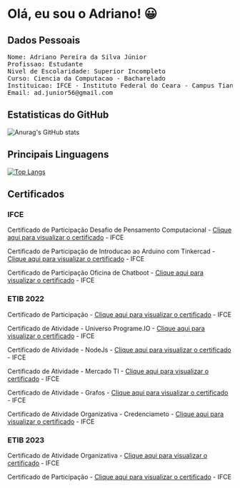 # Olá, eu sou o Adriano! 😀

## Dados Pessoais
<pre>
Nome: Adriano Pereira da Silva Júnior
Profissao: Estudante
Nivel de Escolaridade: Superior Incompleto
Curso: Ciencia da Computacao - Bacharelado
Instituicao: IFCE - Instituto Federal do Ceara - Campus Tiangua
Email: ad.junior56@gmail.com
</pre>

## Estatisticas do GitHub

![Anurag's GitHub stats](https://github-readme-stats.vercel.app/api?username=Adriano-Jr-IFCE&show_icons=true&theme=dark)

## Principais Linguagens

[![Top Langs](https://github-readme-stats.vercel.app/api/top-langs/?username=Adriano-Jr-IFCE&layout=compact&theme=dark)](https://github.com/anuraghazra/github-readme-stats)

## Certificados

### IFCE

Certificado de Participação Desafio de Pensamento Computacional - <a href="https://github.com/Adriano-JR-IFCE/Certificados/blob/main/Aulas%20com%20carga%20extra/%5BCERTIFICADO%5D%20Desafio%20de%20Pensamento%20Computacional%20-%2027_08_2022%20-%20Adriano%20Pereira%20da%20Silva%20J%C3%BAnior%20.pdf">Clique aqui para visualizar o certificado</a> - IFCE<br>

Certificado de Participação de Introducao ao Arduino com Tinkercad - <a href="https://github.com/Adriano-JR-IFCE/Certificados/blob/main/Aulas%20com%20carga%20extra/%5BCERTIFICADO%5D%20Introducao%20ao%20Arduino%20com%20Tinkercad%20-%2010_09_2022%20-%20Adriano%20Pereira%20da%20Silva%20J%C3%BAnior.pdf">Clique aqui para visualizar o certificado</a> - IFCE<br>

Certificado de Participação Oficina de Chatboot - <a href="https://github.com/Adriano-JR-IFCE/Certificados/blob/main/Aulas%20com%20carga%20extra/%5BCERTIFICADO%5D%20Oficina%20de%20Chatboot%20-%2010_09_2022%20-%20Adriano%20Pereira%20da%20Silva%20J%C3%BAnior.pdf">Clique aqui para visualizar o certificado</a> - IFCE<br>

### ETIB 2022
Certificado de Participação - <a href="https://github.com/Adriano-JR-IFCE/Certificados/blob/main/Etib%202022%20v-7/%5BCERTIFICADO%5D%20evento%20Etib%20-%2011_2022%20-%20Adriano%20Pereira%20da%20Silva%20J%C3%BAnior.pdf">Clique aqui para visualizar o certificado</a> - IFCE<br>

Certificado de Atividade - Universo Programe.IO - <a href="https://github.com/Adriano-JR-IFCE/Certificados/blob/main/Etib%202022%20v-7/%5BCERTIFICADO%5D%20Etib%20ProgrameIO%20-%2011_2022%20-%20Adriano%20Pereira%20da%20Silva%20J%C3%BAnior.pdf">Clique aqui para visualizar o certificado</a> - IFCE<br>

Certificado de Atividade - NodeJs - <a href="https://github.com/Adriano-JR-IFCE/Certificados/blob/main/Etib%202022%20v-7/%5BCERTIFICADO%5D%20Etib%20Nodejs%20-%2011_2022%20-%20Adriano%20Pereira%20da%20Silva%20J%C3%BAnior.pdf">Clique aqui para visualizar o certificado</a> - IFCE<br>

Certificado de Atividade - Mercado TI - <a href="https://github.com/Adriano-JR-IFCE/Certificados/blob/main/Etib%202022%20v-7/%5BCERTIFICADO%5D%20Etib%20Mercado%20TI%20-%2011_2022%20-%20Adriano%20Pereira%20da%20Silva%20J%C3%BAnior.pdf">Clique aqui para visualizar o certificado</a> - IFCE<br>

Certificado de Atividade - Grafos - <a href="https://github.com/Adriano-JR-IFCE/Certificados/blob/main/Etib%202022%20v-7/%5BCERTIFICADO%5D%20Etib%20Grafos%20-%2011_2022%20-%20Adriano%20Pereira%20da%20Silva%20J%C3%BAnior.pdf">Clique aqui para visualizar o certificado</a> - IFCE<br>

Certificado de Atividade Organizativa - Credenciameto - <a href="https://github.com/Adriano-JR-IFCE/Certificados/blob/main/Etib%202022%20v-7/%5BCERTIFICADO%5D%20Etib%20Credenciamento%20-%2011_2022%20-%20Adriano%20Pereira%20da%20Silva%20J%C3%BAnior.pdf">Clique aqui para visualizar o certificado</a> - IFCE<br>

### ETIB 2023
Certificado de Atividade Organizativa - <a href="https://github.com/Adriano-JR-IFCE/Certificados/blob/main/Etib%202023%20v-8/%5BCERTIFICADO%5D%20Organizador%20Etib%20-%2010_2023%20-%20Adriano%20Pereira%20da%20Silva%20J%C3%BAnior.pdf">Clique aqui para visualizar o certificado</a> - IFCE<br>

Certificado de Participação - <a href="https://github.com/Adriano-JR-IFCE/Certificados/blob/main/Etib%202023%20v-8/%5BCERTIFICADO%5D%20Participacao%20Etib%20-%2010_2023%20-%20Adriano%20Pereira%20da%20Silva%20J%C3%BAnior.pdf">Clique aqui para visualizar o certificado</a> - IFCE<br>
